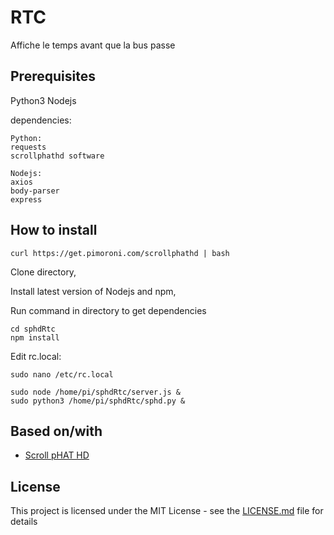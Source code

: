 # RTC

Affiche le temps avant que la bus passe

## Prerequisites

Python3
Nodejs

dependencies:
```
Python:
requests
scrollphathd software

Nodejs:
axios
body-parser
express
```

## How to install

```
curl https://get.pimoroni.com/scrollphathd | bash
```

Clone directory,

Install latest version of Nodejs and npm,

Run command in directory to get dependencies
```
cd sphdRtc
npm install
```

Edit rc.local:
```
sudo nano /etc/rc.local
```
```
sudo node /home/pi/sphdRtc/server.js &
sudo python3 /home/pi/sphdRtc/sphd.py &
```


## Based on/with

* [Scroll pHAT HD](https://learn.pimoroni.com/tutorial/sandyj/getting-started-with-scroll-phat-hd)


## License

This project is licensed under the MIT License - see the [LICENSE.md](LICENSE.md) file for details
